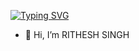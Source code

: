 [![Typing SVG](https://readme-typing-svg.demolab.com?font=Fira+Code&duration=4000&pause=300&center=true&width=435&lines=hey+there!;This+is++Ritesh+Singh+%F0%9F%91%80;Nice+to+meet+you+)](https://git.io/typing-svg)


- 👋 Hi, I’m RITHESH SINGH

<!---
rickx-x/rickx-x is a ✨ special ✨ repository because its `README.md` (this file) appears on your GitHub profile.
You can click the Preview link to take a look at your changes.
--->
